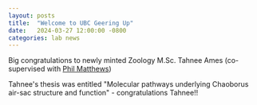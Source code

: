 ```yaml
---
layout: posts
title:  "Welcome to UBC Geering Up"
date:   2024-03-27 12:00:00 -0800
categories: lab news
---
```


Big congratulations to newly minted Zoology M.Sc. Tahnee Ames (co-supervised with [Phil Matthews](https://matthewslab.zoology.ubc.ca/index.html))

Tahnee's thesis was entitled "Molecular pathways underlying Chaoborus air-sac structure and function" - congratulations Tahnee!!

